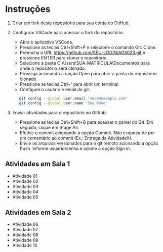 # Instruções

1. Criar um fork deste repositório para sua conta do GitHub.
2. Configurar VSCode para acessar o fork do repositório.

   - Abra o aplicativo VSCode.
   - Pressione as teclas Ctrl+Shift+P e selecione o comando Git: Clone.
   - Preencha a URL <https://github.com/SEU-LOGIN/ADS023.git> e pressione ENTER para clonar o repositório.
   - Selecione a pasta C:\Users\SUA-MATRICULA\Documentos para onde o repositório será clonado.
   - Prossiga acionando a opção Open para abrir a pasta do repositório clonado.
   - Pressione as teclas Ctrl+' para abrir um terminal.
   - Configure o usuário e email do git.

   ```bash
      git config --global user.email "voce@exemplo.com"
      git config --global user.name "Seu Nome"
   ```

3. Enviar atividades para o repositório no Github.

   - Pressione as teclas Ctrl+Shift+G para acessar o painel do Git. Em seguida, clique em Stage All.
   - Efetive o commit acionando a opção Commit. Não esqueça de por um comentário ao commit (Ex.: Entrega da AtividadeX).
   - Envie os arquivos versionados para o git remoto acionando a opção Push. Informe usuário/senha e acione a opção Sign in.
  
## Atividades em Sala 1

- Atividade 01
- Atividade 02
- Atividade 03
- Atividade 04
- Atividade 05

## Atividades em Sala 2

- Atividade 06
- Atividade 07
- Atividade 08
- Atividade 09
- Atividade 10

